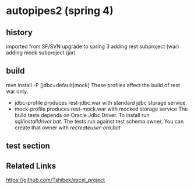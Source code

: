 # autopipes2 (spring 4)
## history
imported from SF/SVN
upgrade to spring 3
adding rest subproject (war)
adding mock subproject (jar)
## build
mvn install -P [jdbc=default|mock]
These profiles affect the build of rest war only.
* jdbc-profile produces rest-jdbc.war with standard jdbc storage service
* mock-profile produces rest-mock.war with mocked storage service
The build tests depends on Oracle Jdbc Driver. To install run *sql/installdriver.bat*.
The tests run against test schema owner. You can create that owner with *recreateuser-ora.bat*

## test section

## Related Links
https://github.com/Tshibek/excel_project
